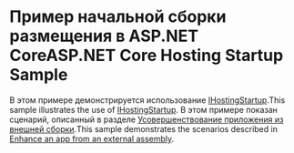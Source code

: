 # <a name="aspnet-core-hosting-startup-sample"></a><span data-ttu-id="7b4c0-101">Пример начальной сборки размещения в ASP.NET Core</span><span class="sxs-lookup"><span data-stu-id="7b4c0-101">ASP.NET Core Hosting Startup Sample</span></span>

<span data-ttu-id="7b4c0-102">В этом примере демонстрируется использование [IHostingStartup](https://docs.microsoft.com/dotnet/api/microsoft.aspnetcore.hosting.ihostingstartup).</span><span class="sxs-lookup"><span data-stu-id="7b4c0-102">This sample illustrates the use of [IHostingStartup](https://docs.microsoft.com/dotnet/api/microsoft.aspnetcore.hosting.ihostingstartup).</span></span> <span data-ttu-id="7b4c0-103">В этом примере показан сценарий, описанный в разделе [Усовершенствование приложения из внешней сборки](https://docs.microsoft.com/aspnet/core/fundamentals/host/platform-specific-configuration).</span><span class="sxs-lookup"><span data-stu-id="7b4c0-103">This sample demonstrates the scenarios described in [Enhance an app from an external assembly](https://docs.microsoft.com/aspnet/core/fundamentals/host/platform-specific-configuration).</span></span>

